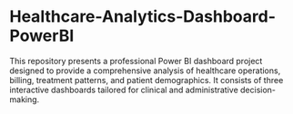 # Healthcare-Analytics-Dashboard-PowerBI
This repository presents a professional Power BI dashboard project designed to provide a comprehensive analysis of healthcare operations, billing, treatment patterns, and patient demographics. It consists of three interactive dashboards tailored for clinical and administrative decision-making.
